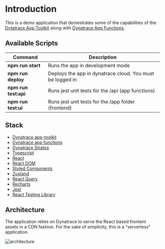 # Introduction

This is a demo application that domestrates some of the capabilities of the [Dytatrace App Toolkit](https://developer.dynatrace.com/reference/app-toolkit/) along with [Dynatrace App Functions](https://developer.dynatrace.com/develop/functions/).

## Available Scripts

| Command              | Description                                               |
| -------------------- | --------------------------------------------------------- |
| **npm run start**    | Runs the app in development mode                          |
| **npm run deploy**   | Deploys the app in dynatrace cloud. You must be logged in |
| **npm run test:api** | Runs jest unit tests for the /api (app functions)         |
| **npm run test:ui**  | Runs jest unit tests for the /app folder (frontend)       |

## Stack

- [Dynatrace app-toolkit](https://developer.dynatrace.com/reference/app-toolkit/)
- [Dynatrace app functions](https://developer.dynatrace.com/develop/functions/)
- [Dynatrace Stratos](https://developer.dynatrace.com/reference/design-system/)
- [Typescript](https://www.typescriptlang.org/)
- [React](https://react.dev/)
- [React DOM](https://react.dev/)
- [Styled Components](https://styled-components.com/)
- [Zustand](https://github.com/pmndrs/zustand)
- [React Query](https://tanstack.com/query/v3/)
- [Recharts](https://recharts.org/en-US/)
- [Jest](https://jestjs.io/)
- [React Testing Library](https://testing-library.com/docs/react-testing-library/intro/)

## Architecture

The application relies on Dynatrace to serve the React based frontent assets in a CDN fashion. For the sake of simplicity, this is a "serverless" application.

![architecture](https://github.com/rrecaredo/web-vitals-analyzer/assets/196860/c694a3bc-3b1a-465b-b06a-f75662e3425d)

